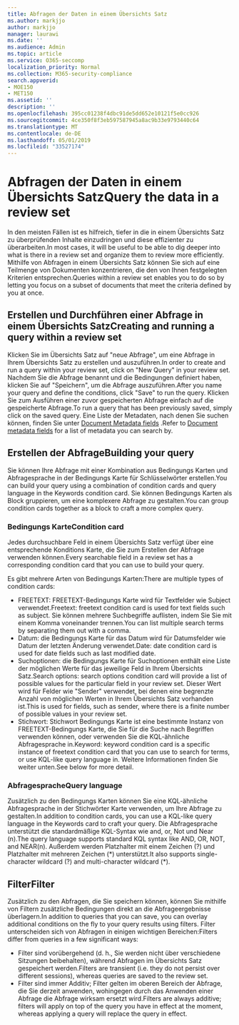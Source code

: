 ```yaml
---
title: Abfragen der Daten in einem Übersichts Satz
ms.author: markjjo
author: markjjo
manager: laurawi
ms.date: ''
ms.audience: Admin
ms.topic: article
ms.service: O365-seccomp
localization_priority: Normal
ms.collection: M365-security-compliance
search.appverid:
- MOE150
- MET150
ms.assetid: ''
description: ''
ms.openlocfilehash: 395cc01238f4dbc91de5dd652e10121f5e0cc926
ms.sourcegitcommit: 4ce350f8f3eb597587945a8ac9b33e9793440c64
ms.translationtype: MT
ms.contentlocale: de-DE
ms.lasthandoff: 05/01/2019
ms.locfileid: "33527174"
---
```

# <a name="query-the-data-in-a-review-set"></a><span data-ttu-id="180eb-102">Abfragen der Daten in einem Übersichts Satz</span><span class="sxs-lookup"><span data-stu-id="180eb-102">Query the data in a review set</span></span>

<span data-ttu-id="180eb-103">In den meisten Fällen ist es hilfreich, tiefer in die in einem Übersichts Satz zu überprüfenden Inhalte einzudringen und diese effizienter zu überarbeiten.</span><span class="sxs-lookup"><span data-stu-id="180eb-103">In most cases, it will be useful to be able to dig deeper into what is there in a review set and organize them to review more efficiently.</span></span> <span data-ttu-id="180eb-104">Mithilfe von Abfragen in einem Übersichts Satz können Sie sich auf eine Teilmenge von Dokumenten konzentrieren, die den von Ihnen festgelegten Kriterien entsprechen.</span><span class="sxs-lookup"><span data-stu-id="180eb-104">Queries within a review set enables you to do so by letting you focus on a subset of documents that meet the criteria defined by you at once.</span></span>

## <a name="creating-and-running-a-query-within-a-review-set"></a><span data-ttu-id="180eb-105">Erstellen und Durchführen einer Abfrage in einem Übersichts Satz</span><span class="sxs-lookup"><span data-stu-id="180eb-105">Creating and running a query within a review set</span></span>

<span data-ttu-id="180eb-106">Klicken Sie im Übersichts Satz auf "neue Abfrage", um eine Abfrage in Ihrem Übersichts Satz zu erstellen und auszuführen.</span><span class="sxs-lookup"><span data-stu-id="180eb-106">In order to create and run a query within your review set, click on "New Query" in your review set.</span></span> <span data-ttu-id="180eb-107">Nachdem Sie die Abfrage benannt und die Bedingungen definiert haben, klicken Sie auf "Speichern", um die Abfrage auszuführen.</span><span class="sxs-lookup"><span data-stu-id="180eb-107">After you name your query and define the conditions, click "Save" to run the query.</span></span> <span data-ttu-id="180eb-108">Klicken Sie zum Ausführen einer zuvor gespeicherten Abfrage einfach auf die gespeicherte Abfrage.</span><span class="sxs-lookup"><span data-stu-id="180eb-108">To run a query that has been previously saved, simply click on the saved query.</span></span> <span data-ttu-id="180eb-109">Eine Liste der Metadaten, nach denen Sie suchen können, finden Sie unter [Document Metadata fields](document-metadata-fields.md) .</span><span class="sxs-lookup"><span data-stu-id="180eb-109">Refer to [Document metadata fields](document-metadata-fields.md) for a list of metadata you can search by.</span></span>

## <a name="building-your-query"></a><span data-ttu-id="180eb-110">Erstellen der Abfrage</span><span class="sxs-lookup"><span data-stu-id="180eb-110">Building your query</span></span>

<span data-ttu-id="180eb-111">Sie können Ihre Abfrage mit einer Kombination aus Bedingungs Karten und Abfragesprache in der Bedingungs Karte für Schlüsselwörter erstellen.</span><span class="sxs-lookup"><span data-stu-id="180eb-111">You can build your query using a combination of condition cards and query language in the Keywords condition card.</span></span> <span data-ttu-id="180eb-112">Sie können Bedingungs Karten als Block gruppieren, um eine komplexere Abfrage zu gestalten.</span><span class="sxs-lookup"><span data-stu-id="180eb-112">You can group condition cards together as a block to craft a more complex query.</span></span>

### <a name="condition-card"></a><span data-ttu-id="180eb-113">Bedingungs Karte</span><span class="sxs-lookup"><span data-stu-id="180eb-113">Condition card</span></span>

<span data-ttu-id="180eb-114">Jedes durchsuchbare Feld in einem Übersichts Satz verfügt über eine entsprechende Konditions Karte, die Sie zum Erstellen der Abfrage verwenden können.</span><span class="sxs-lookup"><span data-stu-id="180eb-114">Every searchable field in a review set has a corresponding condition card that you can use to build your query.</span></span>

<span data-ttu-id="180eb-115">Es gibt mehrere Arten von Bedingungs Karten:</span><span class="sxs-lookup"><span data-stu-id="180eb-115">There are multiple types of condition cards:</span></span>
- <span data-ttu-id="180eb-116">FREETEXT: FREETEXT-Bedingungs Karte wird für Textfelder wie Subject verwendet.</span><span class="sxs-lookup"><span data-stu-id="180eb-116">Freetext: freetext condition card is used for text fields such as subject.</span></span> <span data-ttu-id="180eb-117">Sie können mehrere Suchbegriffe auflisten, indem Sie Sie mit einem Komma voneinander trennen.</span><span class="sxs-lookup"><span data-stu-id="180eb-117">You can list multiple search terms by separating them out with a comma.</span></span>
- <span data-ttu-id="180eb-118">Datum: die Bedingungs Karte für das Datum wird für Datumsfelder wie Datum der letzten Änderung verwendet.</span><span class="sxs-lookup"><span data-stu-id="180eb-118">Date: date condition card is used for date fields such as last modified date.</span></span>
- <span data-ttu-id="180eb-119">Suchoptionen: die Bedingungs Karte für Suchoptionen enthält eine Liste der möglichen Werte für das jeweilige Feld in Ihrem Übersichts Satz.</span><span class="sxs-lookup"><span data-stu-id="180eb-119">Search options: search options condition card will provide a list of possible values for the particular field in your review set.</span></span> <span data-ttu-id="180eb-120">Dieser Wert wird für Felder wie "Sender" verwendet, bei denen eine begrenzte Anzahl von möglichen Werten in Ihrem Übersichts Satz vorhanden ist.</span><span class="sxs-lookup"><span data-stu-id="180eb-120">This is used for fields, such as sender, where there is a finite number of possible values in your review set.</span></span>
- <span data-ttu-id="180eb-121">Stichwort: Stichwort Bedingungs Karte ist eine bestimmte Instanz von FREETEXT-Bedingungs Karte, die Sie für die Suche nach Begriffen verwenden können, oder verwenden Sie die KQL-ähnliche Abfragesprache in.</span><span class="sxs-lookup"><span data-stu-id="180eb-121">Keyword: keyword condition card is a specific instance of freetext condition card that you can use to search for terms, or use KQL-like query language in.</span></span> <span data-ttu-id="180eb-122">Weitere Informationen finden Sie weiter unten.</span><span class="sxs-lookup"><span data-stu-id="180eb-122">See below for more detail.</span></span>

### <a name="query-language"></a><span data-ttu-id="180eb-123">Abfragesprache</span><span class="sxs-lookup"><span data-stu-id="180eb-123">Query language</span></span>

<span data-ttu-id="180eb-124">Zusätzlich zu den Bedingungs Karten können Sie eine KQL-ähnliche Abfragesprache in der Stichwörter Karte verwenden, um Ihre Abfrage zu gestalten.</span><span class="sxs-lookup"><span data-stu-id="180eb-124">In addition to condition cards, you can use a KQL-like query language in the Keywords card to craft your query.</span></span> <span data-ttu-id="180eb-125">Die Abfragesprache unterstützt die standardmäßige KQL-Syntax wie and, or, Not und Near (n).</span><span class="sxs-lookup"><span data-stu-id="180eb-125">The query language supports standard KQL syntax like AND, OR, NOT, and NEAR(n).</span></span> <span data-ttu-id="180eb-126">Außerdem werden Platzhalter mit einem Zeichen (?) und Platzhalter mit mehreren Zeichen (\*) unterstützt.</span><span class="sxs-lookup"><span data-stu-id="180eb-126">It also supports single-character wildcard (?) and multi-character wildcard (\*).</span></span>

## <a name="filter"></a><span data-ttu-id="180eb-127">Filter</span><span class="sxs-lookup"><span data-stu-id="180eb-127">Filter</span></span>

<span data-ttu-id="180eb-128">Zusätzlich zu den Abfragen, die Sie speichern können, können Sie mithilfe von Filtern zusätzliche Bedingungen direkt an die Abfrageergebnisse überlagern.</span><span class="sxs-lookup"><span data-stu-id="180eb-128">In addition to queries that you can save, you can overlay additional conditions on the fly to your query results using filters.</span></span> <span data-ttu-id="180eb-129">Filter unterscheiden sich von Abfragen in einigen wichtigen Bereichen:</span><span class="sxs-lookup"><span data-stu-id="180eb-129">Filters differ from queries in a few significant ways:</span></span>
- <span data-ttu-id="180eb-130">Filter sind vorübergehend (d. h., Sie werden nicht über verschiedene Sitzungen beibehalten), während Abfragen im Übersichts Satz gespeichert werden.</span><span class="sxs-lookup"><span data-stu-id="180eb-130">Filters are transient (i.e. they do not persist over different sessions), whereas queries are saved to the review set.</span></span>
- <span data-ttu-id="180eb-131">Filter sind immer Additiv; Filter gelten im oberen Bereich der Abfrage, die Sie derzeit anwenden, wohingegen durch das Anwenden einer Abfrage die Abfrage wirksam ersetzt wird.</span><span class="sxs-lookup"><span data-stu-id="180eb-131">Filters are always additive; filters will apply on top of the query you have in effect at the moment, whereas applying a query will replace the query in effect.</span></span>